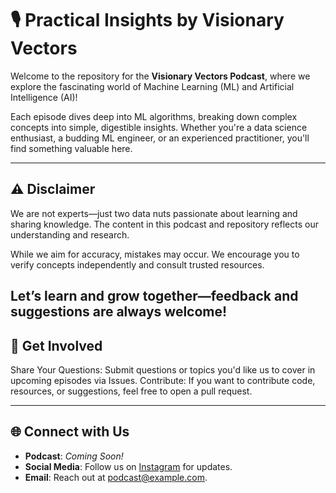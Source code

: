 # 🎙️ Practical Insights by Visionary Vectors  

Welcome to the repository for the **Visionary Vectors Podcast**, where we explore the fascinating world of Machine Learning (ML) and Artificial Intelligence (AI)!  

Each episode dives deep into ML algorithms, breaking down complex concepts into simple, digestible insights. Whether you're a data science enthusiast, a budding ML engineer, or an experienced practitioner, you'll find something valuable here.  

---

## ⚠️ Disclaimer  

We are not experts—just two data nuts passionate about learning and sharing knowledge. The content in this podcast and repository reflects our understanding and research.  

While we aim for accuracy, mistakes may occur. We encourage you to verify concepts independently and consult trusted resources.  

Let’s learn and grow together—feedback and suggestions are always welcome!  
---

## 🙌 Get Involved
Share Your Questions: Submit questions or topics you'd like us to cover in upcoming episodes via Issues.
Contribute: If you want to contribute code, resources, or suggestions, feel free to open a pull request.

---

## 🌐 Connect with Us  

- **Podcast**: *Coming Soon!*  
- **Social Media**: Follow us on [Instagram](https://www.instagram.com/thevisionaryvectorspodcast/?igsh=MXB2cndmdW54eGNjMg%3D%3D) for updates.
- **Email**: Reach out at [podcast@example.com](mailto:podcast@example.com).  
